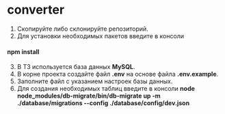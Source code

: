 # converter
1. Скопируйте либо склонируйте репозиторий.
2. Для установки необходимых пакетов введите в консоли
#### npm install
3. В ТЗ используется база данных **MySQL**.
4. В корне проекта создайте файл **.env** на основе файла **.env.example**.
5. Заполните файл с указанием настроек базы данных.
6. Для создания необходимых таблиц введите в консоли **node node_modules/db-migrate/bin/db-migrate up -m ./database/migrations --config ./database/config/dev.json**